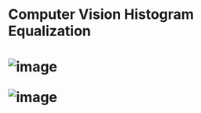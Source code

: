 <H1>Computer Vision Histogram Equalization<H1/>
  
![image](https://user-images.githubusercontent.com/71114382/137834089-93bcfb06-2b70-4487-ab63-b7d98a2e24ca.png)

  ![image](https://user-images.githubusercontent.com/71114382/137834179-c4bc5431-fe1c-4345-8f43-7535533dee9e.png)

